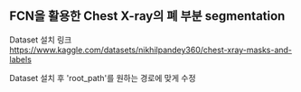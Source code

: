 ## FCN을 활용한 Chest X-ray의 폐 부분 segmentation

Dataset 설치 링크  
https://www.kaggle.com/datasets/nikhilpandey360/chest-xray-masks-and-labels  

Dataset 설치 후 'root_path'를 원하는 경로에 맞게 수정
